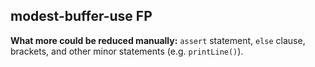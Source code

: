 ## modest-buffer-use FP

**What more could be reduced manually:** `assert` statement, `else` clause, brackets, and other minor statements (e.g. `printLine()`).